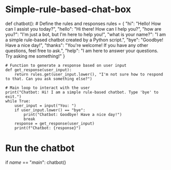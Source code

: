# Simple-rule-based-chat-box
def chatbot():
    # Define the rules and responses
    rules = {
        "hi": "Hello! How can I assist you today?",
        "hello": "Hi there! How can I help you?",
        "how are you?": "I'm just a bot, but I'm here to help you!",
        "what is your name?": "I am a simple rule-based chatbot created by a Python script.",
        "bye": "Goodbye! Have a nice day!",
        "thanks": "You're welcome! If you have any other questions, feel free to ask.",
        "help": "I am here to answer your questions. Try asking me something!"
    }
    
    # Function to generate a response based on user input
    def get_response(user_input):
        return rules.get(user_input.lower(), "I'm not sure how to respond to that. Can you ask something else?")
    
    # Main loop to interact with the user
    print("Chatbot: Hi! I am a simple rule-based chatbot. Type 'bye' to exit.")
    while True:
        user_input = input("You: ")
        if user_input.lower() == "bye":
            print("Chatbot: Goodbye! Have a nice day!")
            break
        response = get_response(user_input)
        print(f"Chatbot: {response}")

# Run the chatbot
if _name_ == "_main_":
    chatbot()
